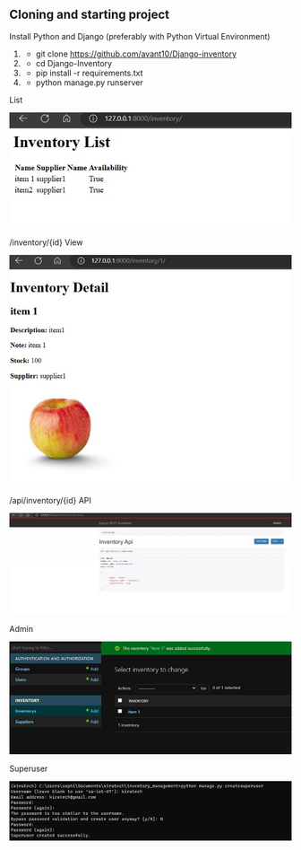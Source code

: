 
## Cloning and starting project
Install Python and Django (preferably with Python Virtual Environment)
1. - git clone https://github.com/avant10/Django-inventory
2. - cd Django-Inventory
3. - pip install -r requirements.txt
4. - python manage.py runserver


List

![list](list.jpg)


/inventory/{id}  View


![id](id.jpg)

/api/inventory/{id}  API


![api](api.jpg)


Admin


![admin](admin.jpg)

Superuser


![superuser](superuser.jpg)





